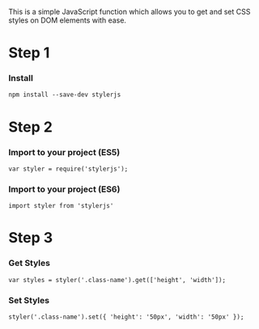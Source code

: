 This is a simple JavaScript function which allows you to get and set CSS styles on DOM elements with ease.

# Step 1 #

### Install ###
`npm install --save-dev stylerjs`

# Step 2 #

### Import to your project (ES5) ###

`var styler = require('stylerjs');`

### Import to your project (ES6) ###

`import styler from 'stylerjs'`

# Step 3 #

### Get Styles ###
`var styles = styler('.class-name').get(['height', 'width']);`

### Set Styles ###
`styler('.class-name').set({ 'height': '50px', 'width': '50px' });`